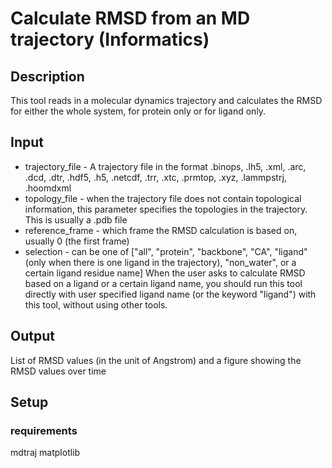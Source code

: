# Calculate RMSD from an MD trajectory (Informatics)

## Description
This tool reads in a molecular dynamics trajectory and calculates the RMSD for either the whole system, for protein only or for ligand only. 

## Input
* trajectory_file - A trajectory file in the format .binops, .lh5, .xml, .arc, .dcd, .dtr, .hdf5, .h5, .netcdf, .trr, .xtc, .prmtop, .xyz, .lammpstrj, .hoomdxml
* topology_file - when the trajectory file does not contain topological information, this parameter specifies the topologies in the trajectory. This is usually a .pdb file
* reference_frame - which frame the RMSD calculation is based on, usually 0 (the first frame)
* selection - can be one of ["all", "protein", "backbone", "CA", "ligand" (only when there is one ligand in the trajectory), "non_water", or a certain ligand residue name] When the user asks to calculate RMSD based on a ligand or a certain ligand name, you should run this tool directly with user specified ligand name (or the keyword "ligand") with this tool, without using other tools.

## Output
 List of RMSD values (in the unit of Angstrom) and a figure showing the RMSD values over time

## Setup
### requirements
mdtraj
matplotlib